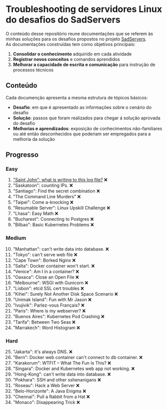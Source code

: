 # Troubleshooting de servidores Linux do desafios do SadServers
O conteúdo desse repositório reune documentações que se referem às minhas soluções para os desafios propostos no projeto [SadServers](https://sadservers.com). <br>
As documentações construídas tem como objetivos principais:
1. **Consolidar o conhecimento** adquirido em cada atividade
2. **Registrar novos conceitos** e comandos aprendidos
3. **Melhorar a capacidade de escrita e comunicação** para instrução de processos técnicos

## Conteúdo
Cada documenção apresenta a mesma estrutura de tópicos básicos:
- **Desafio**: em que é apresentado as informações sobre o cenário do desafio
- **Solução**: passos que foram realizados para chegar á solução aprovada do desafio
- **Melhorias e aprendizados**: exposição de conhecimentos não-familiares ou até então desconhecidos que poderiam ser empregados para a melhoria da solução

## Progresso
### Easy 
1. ["Saint John": what is writing to this log file?](/Easy/1-saint-john.md) :x:
2. "Saskatoon": counting IPs. :x:
3. "Santiago": Find the secret combination :x:
4. "The Command Line Murders" :x:
5. "Taipei": Come a-knocking :x:
6. "Resumable Server": Linux Upskill Challenge :x:
7. "Lhasa": Easy Math :x:
8. "Bucharest": Connecting to Postgres :x:
9. "Bilbao": Basic Kubernetes Problems :x:

### Medium 
10. "Manhattan": can't write data into database. :x:
11. "Tokyo": can't serve web file :x:
12. "Cape Town": Borked Nginx :x:
13. "Salta": Docker container won't start. :x:
14. "Venice": Am I in a container? :x:
15. "Oaxaca": Close an Open File :x:
16. "Melbourne": WSGI with Gunicorn :x:
17. "Lisbon": etcd SSL cert troubles :x:
18. "Kihei": Surely Not Another Disk Space Scenario :x:
19. "Unimak Island": Fun with Mr Jason :x:
20. "Ivujivik": Parlez-vous Français? :x:
21. "Paris": Where is my webserver? :x:
22. "Buenos Aires": Kubernetes Pod Crashing :x:
23. "Tarifa": Between Two Seas :x:
24. "Marrakech": Word Histogram :x:

### Hard 
25. "Jakarta": it's always DNS. :x:
26. "Bern": Docker web container can't connect to db container. :x:
27. "Karakorum": WTFIT – What The Fun Is This? :x:
28. "Singara": Docker and Kubernetes web app not working. :x:
29. "Hong-Kong": can't write data into database. :x:
30. "Pokhara": SSH and other sshenanigans :x:
31. "Roseau": Hack a Web Server :x:
32. "Belo-Horizonte": A Java Enigma :x:
33. "Chennai": Pull a Rabbit from a Hat :x:
34. "Monaco": Disappearing Trick :x: